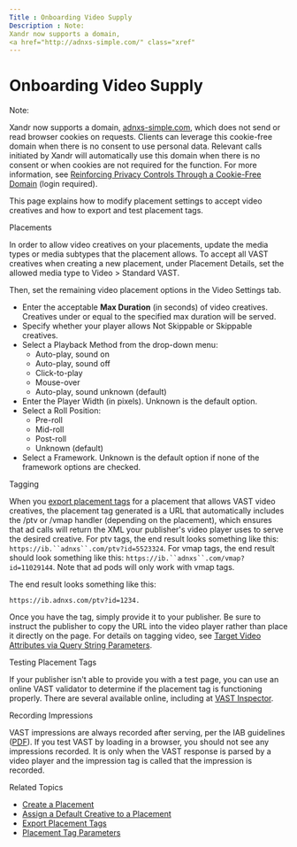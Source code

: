 ```yaml
---
Title : Onboarding Video Supply
Description : Note:
Xandr now supports a domain,
<a href="http://adnxs-simple.com/" class="xref"
---
```



# Onboarding Video Supply





Note:

Xandr now supports a domain,
<a href="http://adnxs-simple.com/" class="xref"
target="_blank">adnxs-simple.com</a>, which does not send or read
browser cookies on requests. Clients can leverage this cookie-free
domain when there is no consent to use personal data. Relevant calls
initiated by Xandr will automatically use this
domain when there is no consent or when cookies are not required for the
function. For more information, see <a
href="https://wiki.xandr.com/display/policies/Reinforcing+Privacy+Controls+Through+a+Cookie-Free+Domain"
class="xref" target="_blank">Reinforcing Privacy Controls Through a
Cookie-Free Domain</a> (login required).



This page explains how to modify placement settings to accept video
creatives and how to export and test placement tags.

Placements

In order to allow video creatives on your placements, update the media
types or media subtypes that the placement allows. To accept all VAST
creatives when creating a new placement, under
Placement Details, set the allowed
media type to
Video \>
 Standard VAST.

Then, set the remaining video placement options in the
Video Settings tab.

- Enter the acceptable **Max Duration** (in seconds) of video creatives.
  Creatives under or equal to the specified max duration will be served.
- Specify whether your player allows Not
  Skippable or Skippable
  creatives.
- Select a Playback Method from the
  drop-down menu:
  - Auto-play, sound on
  - Auto-play, sound off
  - Click-to-play
  - Mouse-over
  - Auto-play, sound unknown (default)
- Enter the Player Width (in pixels).
  Unknown is the default option.
- Select a Roll Position:
  - Pre-roll
  - Mid-roll
  - Post-roll
  - Unknown (default)
- Select a Framework. Unknown is the
  default option if none of the framework options are checked.

Tagging

When you
<a href="export-placement-tags.html" class="xref">export placement
tags</a> for a placement that allows VAST video creatives, the placement
tag generated is a URL that automatically includes the /ptv or /vmap
handler (depending on the placement), which ensures that ad calls will
return the XML your publisher's video player uses to serve the desired
creative. For ptv tags, the end result looks something like this:
`https://ib.``adnxs``.com/ptv?id=5523324`. For
vmap tags, the end result should look something like this:
`https://ib.``adnxs``.com/vmap?id=11029144`.
Note that ad pods will only work with vmap tags.

The end result looks something like this:

``` pre
https://ib.adnxs.com/ptv?id=1234. 
```

Once you have the tag, simply provide it to your publisher. Be sure to
instruct the publisher to copy the URL into the video player rather than
place it directly on the page. For details on tagging video, see
<a href="target-video-attributes-via-query-string-parameters.html"
class="xref"
title="If you use a tag solution for in-stream video, effectively targeting demand requires knowledge and careful implementation of the range of possible tag parameters.">Target
Video Attributes via Query String Parameters</a>.

Testing Placement Tags

If your publisher isn't able to provide you with a test page, you can
use an online VAST validator to determine if the placement tag is
functioning properly. There are several available online, including at
<a
href="https://developers.google.com/interactive-media-ads/docs/sdks/html5/vastinspector"
class="xref" target="_blank">VAST Inspector</a>.

Recording Impressions

VAST impressions are always recorded after serving, per the IAB
guidelines (<a
href="https://www.iab.net/media/file/dig_vid_imp_meas_guidelines_final.pdf"
class="xref" target="_blank">PDF</a>). If you test VAST by loading in a
browser, you should not see any impressions recorded. It is only when
the VAST response is parsed by a video player and the impression tag is
called that the impression is recorded.

Related Topics

- <a href="create-a-placement.html" class="xref">Create a Placement</a>
- <a href="assign-a-default-creative-to-a-placement.html"
  class="xref">Assign a Default Creative to a Placement</a>
- <a href="export-placement-tags.html" class="xref">Export Placement
  Tags</a>
- <a href="placement-tag-parameters.html" class="xref">Placement Tag
  Parameters</a>




